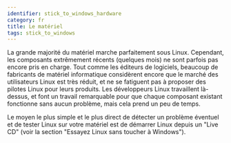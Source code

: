 ```yaml
---
identifier: stick_to_windows_hardware
category: fr
title: Le matériel
tags: stick_to_windows
---
```


La grande majorité du matériel marche parfaitement sous Linux. 
Cependant, les composants extrêmement récents (quelques mois) ne 
sont parfois pas encore pris en charge. Tout comme les éditeurs de 
logiciels, beaucoup de fabricants de matériel informatique 
considèrent encore que le marché des utilisateurs Linux est très 
réduit, et ne se fatiguent pas à proposer des pilotes Linux pour 
leurs produits. Les développeurs Linux travaillent là-dessus, et 
font un travail remarquable pour que chaque composant existant 
fonctionne sans aucun problème, mais cela prend un peu de temps.

Le moyen le plus simple et le plus direct de détecter un problème 
éventuel et de tester Linux sur votre matériel est de démarrer Linux 
depuis un "Live CD" (voir la section "Essayez Linux sans toucher à 
Windows").

